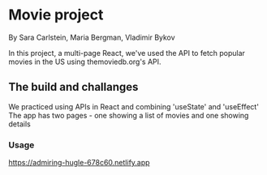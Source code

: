 # Movie project
By Sara Carlstein, Maria Bergman, Vladimir Bykov

In this project, a multi-page React, we've used the API to fetch popular movies in the US using themoviedb.org's API.

## The build and challanges 
We practiced using APIs in React and combining 'useState' and 'useEffect'
The app has  two pages - one showing a list of movies and one showing details


### Usage
https://admiring-hugle-678c60.netlify.app